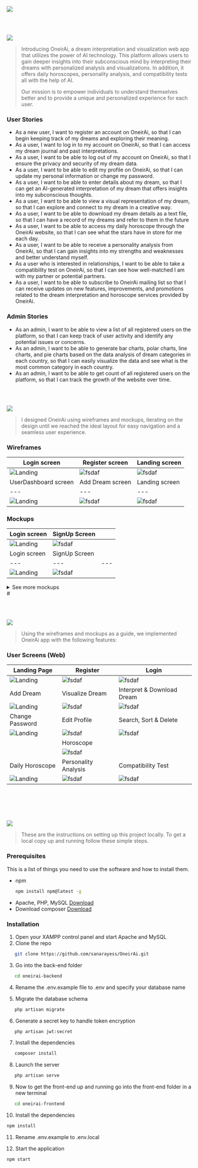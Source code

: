 <img src="./readme/title1.svg"/>

<br><br>

<!-- project philosophy -->
<img src="./readme/title2.svg"/>

>Introducing OneirAi, a dream interpretation and visualization web app that utilizes the power of AI technology. This platform allows users to gain deeper insights into their subconscious mind by interpreting their dreams with personalized analysis and visualizations. In addition, it offers daily horoscopes, personality analysis, and compatibility tests all with the help of AI. 
>
> Our mission is to empower individuals to understand themselves better and to provide a unique and personalized experience for each user.

### User Stories
- As a new user, I want to register an account on OneirAi, so that I can begin keeping track of my dreams and exploring their meaning.
- As a user, I want to log in to my account on OneirAi, so that I can access my dream journal and past interpretations.
- As a user, I want to be able to log out of my account on OneirAi, so that I ensure the privacy and security of my dream data.
- As a user, I want to be able to edit my profile on OneirAi, so that I can update my personal information or change my password.
- As a user, I want to be able to enter details about my dream, so that I can get an AI-generated interpretation of my dream that offers insights into my subconscious thoughts.
- As a user, I want to be able to view a visual representation of my dream, so that I can explore and connect to my dream in a creative way.
- As a user, I want to be able to download my dream details as a text file, so that I can have a record of my dreams and refer to them in the future
- As a user, I want to be able to access my daily horoscope through the OneirAi website, so that I can see what the stars have in store for me each day.
- As a user, I want to be able to receive a personality analysis from OneirAi, so that I can gain insights into my strengths and weaknesses and better understand myself.
- As a user who is interested in relationships, I want to be able to take a compatibility test on OneirAi, so that I can see how well-matched I am with my partner or potential partners.
- As a user, I want to be able to subscribe to OneirAi mailing list so that I can receive updates on new features, improvements, and promotions related to the dream interpretation and horoscope services provided by OneirAi.

### Admin Stories
- As an admin, I want to be able to view a list of all registered users on the platform, so that I can keep track of user activity and identify any potential issues or concerns.
- As an admin, I want to be able to generate bar charts, polar charts, line charts, and pie charts based on the data analysis of dream categories in each country, so that I can easily visualize the data and see what is the most common category in each country.
- As an admin, I want to be able to get count of all registered users on the platform, so that I can track the growth of the website over time.


<br><br>

<!-- Prototyping -->
<img src="./readme/title3.svg"/>

>I designed OneirAi using wireframes and mockups, iterating on the design until we reached the ideal layout for easy navigation and a seamless user experience.

### Wireframes
| Login screen  | Register screen |  Landing screen |
| ---| ---| ---|
| ![Landing](./readme/demo/Login_wireframe.png) | ![fsdaf](./readme/demo/Register_wireframe.png) | ![fsdaf](./readme/demo/landing_wireframe.png) |
| UserDashboard screen  | Add Dream screen |  Landing screen |
| ---| ---| ---|
| ![Landing](./readme/demo/Userdash_wireframe.png) | ![fsdaf](./readme/demo/AddDream_wireframe.png) | ![fsdaf](./readme/demo/Interpretation_wireframe.png) |

### Mockups
| Login screen  | SignUp Screen |  |
| ---| ---| ---|
| ![Landing](./readme/demo/Login_mockup.png) | ![fsdaf](./readme/demo/SignUp_mockup.png) | 
| Login screen  | SignUp Screen |  |
| ---| ---| ---|
| ![Landing](./readme/demo/Landing_mockup.png) | ![fsdaf](./readme/demo/horoscope.png) | 

<details><summary>See more mockups</summary>

| UserDash Screen | Add Dream Screen | Interpret Dream Screen |
| ---| ---| ---|
| ![Landing](./readme/demo/user_dash.png) | ![fsdaf](./readme/demo/add_dream.png) | ![fsdaf](./readme/demo/interpret.png) |
| Visualize Dream Screen |  Change Password Screen |   Edit Profile  |
| ---| ---| ---|
| ![Landing](./readme/demo/visualize.png) | ![fsdaf](./readme/demo/changepass.png) | ![fsdaf](./readme/demo/edit_prof.png) |

| Admin Screen | View Registered Users Screen | Pie Chart Analysis Screen |
| ---| ---| ---|
| ![Landing](./readme/demo/admin_home.png) | ![fsdaf](./readme/demo/view-users.png) | ![fsdaf](./readme/demo/pie-chart.png) |
| Bar Chart Analysis Screen |
| ---| ---| ---|
| ![Landing](./readme/demo/bar-chart.png) | 

</details>
#

<br><br>


<!-- Implementation -->
<img src="./readme/title4.svg"/>

> Using the wireframes and mockups as a guide, we implemented OneirAi app with the following features:

### User Screens (Web)
| Landing Page  | Register |  Login |
| ---| ---| ---|
| ![Landing](./readme/gifs/landing_demo.gif) | ![fsdaf](./readme/gifs/register.gif) | ![fsdaf](./readme/gifs/login.gif) |
| Add Dream  |  Visualize Dream | Interpret & Download Dream |
| ![Landing](./readme/gifs/add_dream.gif) | ![fsdaf](./readme/gifs/visualize.gif) | ![fsdaf](./readme/gifs/interpret.gif) |
| Change Password |  Edit Profile | Search, Sort & Delete |
| ![Landing](./readme/gifs/changepass.gif) | ![fsdaf](./readme/gifs/profile.gif) | ![fsdaf](./readme/gifs/search_sort.gif) |
|  |  Horoscope |  |
| | ![fsdaf](./readme/gifs/horoscope_demo.gif) |  |
| Daily Horoscope  | Personality Analysis | Compatibility Test |
| ![Landing](./readme/gifs/daily_horo.gif) | ![fsdaf](./readme/gifs/personality.gif) | ![fsdaf](./readme/gifs/compatibility.gif) |

<br><br>



<br><br>
<img src="./readme/title6.svg"/>


> These are the instructions on setting up this project locally.
To get a local copy up and running follow these simple steps.

### Prerequisites

This is a list of things you need to use the software and how to install them.
* npm
  ```sh
  npm install npm@latest -g
  ```
* Apache, PHP, MySQL [Download](https://downloadsapachefriends.global.ssl.fastly.net/8.1.6/xampp-windows-x64-8.1.6-0-VS16-installer.exe?from_af=true)
* Download composer   [Download](https://getcomposer.org/Composer-Setup.exe)

<a id="how-to-run"></a>

### Installation

1. Open your XAMPP control panel and start Apache and MySQL
2. Clone the repo 
```sh
   git clone https://github.com/sanarayess/OneirAi.git
```
  
3. Go into the back-end folder
```sh
   cd oneirai-backend
```
4. Rename the .env.example file to .env and specify your database name

5. Migrate the database schema
```sh
   php artisan migrate
```
6. Generate a secret key to handle token encryption 
```sh
   php artisan jwt:secret
```
7. Install the dependencies 
```sh
   composer install
```
8. Launch the server
```sh
   php artisan serve
```
9. Now to get the front-end up and running go into the front-end folder in a new terminal
```sh
   cd oneirai-frontend
```
10. Install the dependencies
   ```sh
   npm install
   ```
11. Rename .env.example to .env.local

12. Start the application
   ```sh
   npm start
   ```